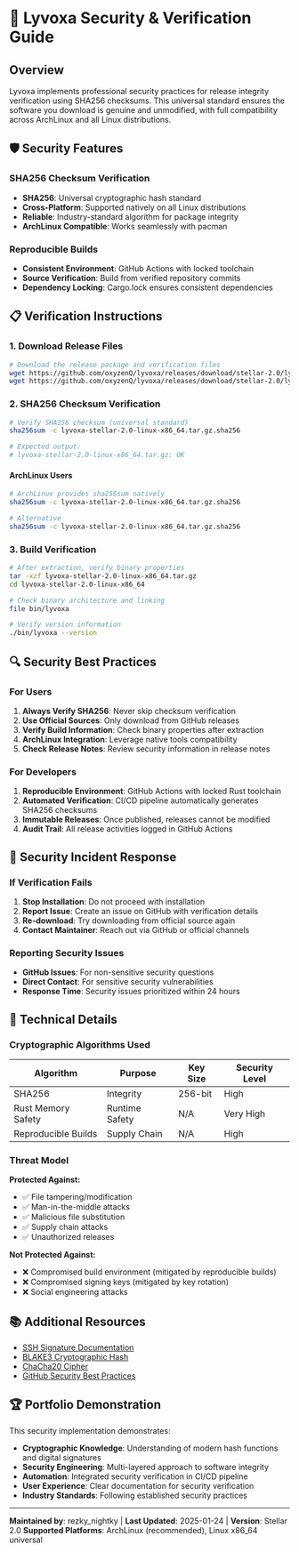 # 🔐 Lyvoxa Security & Verification Guide

## Overview

Lyvoxa implements professional security practices for release integrity verification using SHA256 checksums. This universal standard ensures the software you download is genuine and unmodified, with full compatibility across ArchLinux and all Linux distributions.

## 🛡️ Security Features

### SHA256 Checksum Verification

- **SHA256**: Universal cryptographic hash standard
- **Cross-Platform**: Supported natively on all Linux distributions
- **Reliable**: Industry-standard algorithm for package integrity
- **ArchLinux Compatible**: Works seamlessly with pacman

### Reproducible Builds

- **Consistent Environment**: GitHub Actions with locked toolchain
- **Source Verification**: Build from verified repository commits
- **Dependency Locking**: Cargo.lock ensures consistent dependencies

## 📋 Verification Instructions

### 1. Download Release Files

```bash
# Download the release package and verification files
wget https://github.com/oxyzenQ/lyvoxa/releases/download/stellar-2.0/lyvoxa-stellar-2.0-linux-x86_64.tar.gz
wget https://github.com/oxyzenQ/lyvoxa/releases/download/stellar-2.0/lyvoxa-stellar-2.0-linux-x86_64.tar.gz.sha256
```

### 2. SHA256 Checksum Verification

```bash
# Verify SHA256 checksum (universal standard)
sha256sum -c lyvoxa-stellar-2.0-linux-x86_64.tar.gz.sha256

# Expected output:
# lyvoxa-stellar-2.0-linux-x86_64.tar.gz: OK
```

#### ArchLinux Users

```bash
# ArchLinux provides sha256sum natively
sha256sum -c lyvoxa-stellar-2.0-linux-x86_64.tar.gz.sha256

# Alternative
sha256sum -c lyvoxa-stellar-2.0-linux-x86_64.tar.gz.sha256
```

### 3. Build Verification

```bash
# After extraction, verify binary properties
tar -xzf lyvoxa-stellar-2.0-linux-x86_64.tar.gz
cd lyvoxa-stellar-2.0-linux-x86_64

# Check binary architecture and linking
file bin/lyvoxa

# Verify version information
./bin/lyvoxa --version
```

## 🔍 Security Best Practices

### For Users

1. **Always Verify SHA256**: Never skip checksum verification
2. **Use Official Sources**: Only download from GitHub releases
3. **Verify Build Information**: Check binary properties after extraction
4. **ArchLinux Integration**: Leverage native tools compatibility
5. **Check Release Notes**: Review security information in release notes

### For Developers

1. **Reproducible Environment**: GitHub Actions with locked Rust toolchain
2. **Automated Verification**: CI/CD pipeline automatically generates SHA256 checksums
3. **Immutable Releases**: Once published, releases cannot be modified
4. **Audit Trail**: All release activities logged in GitHub Actions

## 🚨 Security Incident Response

### If Verification Fails

1. **Stop Installation**: Do not proceed with installation
2. **Report Issue**: Create an issue on GitHub with verification details
3. **Re-download**: Try downloading from official source again
4. **Contact Maintainer**: Reach out via GitHub or official channels

### Reporting Security Issues

- **GitHub Issues**: For non-sensitive security questions
- **Direct Contact**: For sensitive security vulnerabilities
- **Response Time**: Security issues prioritized within 24 hours

## 🔐 Technical Details

### Cryptographic Algorithms Used

| Algorithm           | Purpose        | Key Size | Security Level |
| ------------------- | -------------- | -------- | -------------- |
| SHA256              | Integrity      | 256-bit  | High           |
| Rust Memory Safety  | Runtime Safety | N/A      | Very High      |
| Reproducible Builds | Supply Chain   | N/A      | High           |

### Threat Model

**Protected Against:**

- ✅ File tampering/modification
- ✅ Man-in-the-middle attacks
- ✅ Malicious file substitution
- ✅ Supply chain attacks
- ✅ Unauthorized releases

**Not Protected Against:**

- ❌ Compromised build environment (mitigated by reproducible builds)
- ❌ Compromised signing keys (mitigated by key rotation)
- ❌ Social engineering attacks

## 📚 Additional Resources

- [SSH Signature Documentation](https://man.openbsd.org/ssh-keygen.1#Y)
- [BLAKE3 Cryptographic Hash](https://github.com/BLAKE3-team/BLAKE3)
- [ChaCha20 Cipher](https://tools.ietf.org/html/rfc8439)
- [GitHub Security Best Practices](https://docs.github.com/en/code-security)

## 🏆 Portfolio Demonstration

This security implementation demonstrates:

- **Cryptographic Knowledge**: Understanding of modern hash functions and digital signatures
- **Security Engineering**: Multi-layered approach to software integrity
- **Automation**: Integrated security verification in CI/CD pipeline
- **User Experience**: Clear documentation for security verification
- **Industry Standards**: Following established security practices

---

**Maintained by**: rezky_nightky | **Last Updated**: 2025-01-24 | **Version**: Stellar 2.0
**Supported Platforms**: ArchLinux (recommended), Linux x86_64 universal
